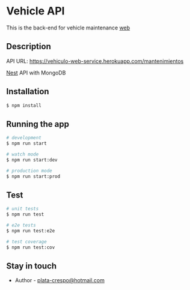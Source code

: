 # Vehicle API

This is the back-end for vehicle maintenance [web](https://github.com/Torttuga/vehiculo-front)

## Description
API URL: https://vehiculo-web-service.herokuapp.com/mantenimientos

[Nest](https://github.com/nestjs/nest) API with MongoDB

## Installation

```bash
$ npm install
```

## Running the app

```bash
# development
$ npm run start

# watch mode
$ npm run start:dev

# production mode
$ npm run start:prod
```

## Test

```bash
# unit tests
$ npm run test

# e2e tests
$ npm run test:e2e

# test coverage
$ npm run test:cov
```

## Stay in touch

- Author - plata-crespo@hotmail.com
